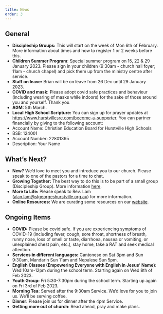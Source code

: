 ```yaml
---
title: News
order: 3
---
```


## General
- **Discipleship Groups:** This will start on the week of Mon 6th of February. More information about times and how to register 1 or 2 weeks before this. 
- **Children Summer Program:** Special summer program on 15, 22 & 29 January 2023. Please sign in your children (9:30am - church hall foyer; 11am - church chapel) and pick them up from the ministry centre after service. 
- **Staff on leave:** Brian will be on leave from 26 Dec until 29 January 2023. 
- **COVID and mask:** Please adopt covid safe practices and behaviour (including wearing of masks while indoors) for the sake of those around you and yourself. Thank you. 
- **AGM:** 5th March.
- **Local High School Scripture:** You can sign up for prayer updates at https://www.hurstvillesre.com/become-a-supporter. You can partner financially by giving to the following account: 
- Account Name: Christian Education Board for Hurstville High Schools 
- BSB: 124001 
- Account Number: 22801395 
- Description: Your Name 


## What’s Next?
- **New?** We’d love to meet you and introduce you to our church. Please speak to one of the pastors for a time to chat. 
- **Growing Together:** The best way to do this is to be part of a small group (Discipleship Group). More information [here]( https://stgeorgeshurstville.org.au/discipleship-groups). 
- **More to Life:** Please speak to Rev. Lam (alan.lam@stgeorgeshurstville.org.au) for more information.
- **Online Resources:** We are curating some resources on our [website](https://stgeorgeshurstville.org.au/lets-talk-about-christianity).


## Ongoing Items
- **COVID:** Please be covid safe. If you are experiencing symptoms of COVID-19 (including fever, cough, sore throat, shortness of breath, runny nose, loss of smell or taste, diarrhoea, nausea or vomiting, or unexplained chest pain, etc.), stay home, take a RAT and seek medical attention.
- **Services in different languages:** Cantonese on Sat 3pm and Sun 9:30am, Mandarin Sun 11am and Nepalese Sun 5pm.
- **English Classes (Empowering Everyone with English in Jesus’ Name):** Wed 10am-12pm during the school term. Starting again on Wed 8th of Feb 2023. 
- **Youth Group:** Fri 5:30-7:30pm during the school term. Starting up again on Fri 3rd of Feb 2023.
- **Morning Tea:** Served after the 9:30am Service. We’d love for you to join us. We’ll be serving coffee. 
- **Dinner**: Please join us for dinner after the 4pm Service.
- **Getting more out of church:** Read ahead, pray and make plans.
